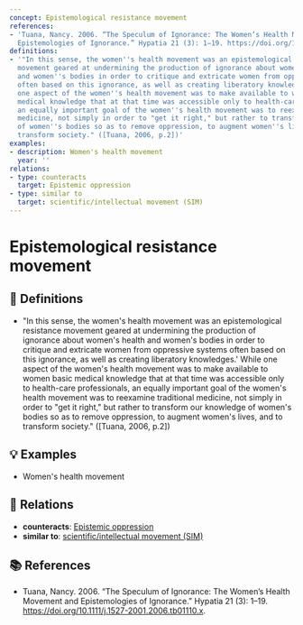 ```yaml
---
concept: Epistemological resistance movement
references:
- 'Tuana, Nancy. 2006. “The Speculum of Ignorance: The Women’s Health Movement and
  Epistemologies of Ignorance.” Hypatia 21 (3): 1–19. https://doi.org/10.1111/j.1527-2001.2006.tb01110.x.'
definitions:
- '"In this sense, the women''s health movement was an epistemological resistance
  movement geared at undermining the production of ignorance about women''s health
  and women''s bodies in order to critique and extricate women from oppressive systems
  often based on this ignorance, as well as creating liberatory knowledges.'' While
  one aspect of the women''s health movement was to make available to women basic
  medical knowledge that at that time was accessible only to health-care professionals,
  an equally important goal of the women''s health movement was to reexamine traditional
  medicine, not simply in order to "get it right," but rather to transform our knowledge
  of women''s bodies so as to remove oppression, to augment women''s lives, and to
  transform society." ([Tuana, 2006, p.2])'
examples:
- description: Women's health movement
  year: ''
relations:
- type: counteracts
  target: Epistemic oppression
- type: similar to
  target: scientific/intellectual movement (SIM)
---
```


# Epistemological resistance movement

## 📖 Definitions

- "In this sense, the women's health movement was an epistemological resistance movement geared at undermining the production of ignorance about women's health and women's bodies in order to critique and extricate women from oppressive systems often based on this ignorance, as well as creating liberatory knowledges.' While one aspect of the women's health movement was to make available to women basic medical knowledge that at that time was accessible only to health-care professionals, an equally important goal of the women's health movement was to reexamine traditional medicine, not simply in order to "get it right," but rather to transform our knowledge of women's bodies so as to remove oppression, to augment women's lives, and to transform society." ([Tuana, 2006, p.2])

## 💡 Examples

- Women's health movement

## 🔗 Relations

- **counteracts**: [Epistemic oppression](./epistemic-oppression.md)
- **similar to**: [scientific/intellectual movement (SIM)](./scientific-intellectual-movement-sim.md)

## 📚 References

- Tuana, Nancy. 2006. “The Speculum of Ignorance: The Women’s Health Movement and Epistemologies of Ignorance.” Hypatia 21 (3): 1–19. https://doi.org/10.1111/j.1527-2001.2006.tb01110.x.
